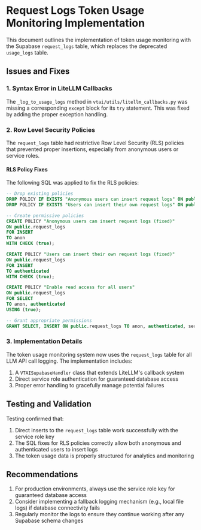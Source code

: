 # Request Logs Token Usage Monitoring Implementation

This document outlines the implementation of token usage monitoring with the Supabase `request_logs` table, which replaces the deprecated `usage_logs` table.

## Issues and Fixes

### 1. Syntax Error in LiteLLM Callbacks

The `_log_to_usage_logs` method in `vtai/utils/litellm_callbacks.py` was missing a corresponding `except` block for its `try` statement. This was fixed by adding the proper exception handling.

### 2. Row Level Security Policies

The `request_logs` table had restrictive Row Level Security (RLS) policies that prevented proper insertions, especially from anonymous users or service roles.

#### RLS Policy Fixes

The following SQL was applied to fix the RLS policies:

```sql
-- Drop existing policies
DROP POLICY IF EXISTS "Anonymous users can insert request logs" ON public.request_logs;
DROP POLICY IF EXISTS "Users can insert their own request logs" ON public.request_logs;

-- Create permissive policies
CREATE POLICY "Anonymous users can insert request logs (fixed)"
ON public.request_logs
FOR INSERT
TO anon
WITH CHECK (true);

CREATE POLICY "Users can insert their own request logs (fixed)"
ON public.request_logs
FOR INSERT
TO authenticated
WITH CHECK (true);

CREATE POLICY "Enable read access for all users"
ON public.request_logs
FOR SELECT
TO anon, authenticated
USING (true);

-- Grant appropriate permissions
GRANT SELECT, INSERT ON public.request_logs TO anon, authenticated, service_role;
```

### 3. Implementation Details

The token usage monitoring system now uses the `request_logs` table for all LLM API call logging. The implementation includes:

1. A `VTAISupabaseHandler` class that extends LiteLLM's callback system
2. Direct service role authentication for guaranteed database access
3. Proper error handling to gracefully manage potential failures

## Testing and Validation

Testing confirmed that:

1. Direct inserts to the `request_logs` table work successfully with the service role key
2. The SQL fixes for RLS policies correctly allow both anonymous and authenticated users to insert logs
3. The token usage data is properly structured for analytics and monitoring

## Recommendations

1. For production environments, always use the service role key for guaranteed database access
2. Consider implementing a fallback logging mechanism (e.g., local file logs) if database connectivity fails
3. Regularly monitor the logs to ensure they continue working after any Supabase schema changes
